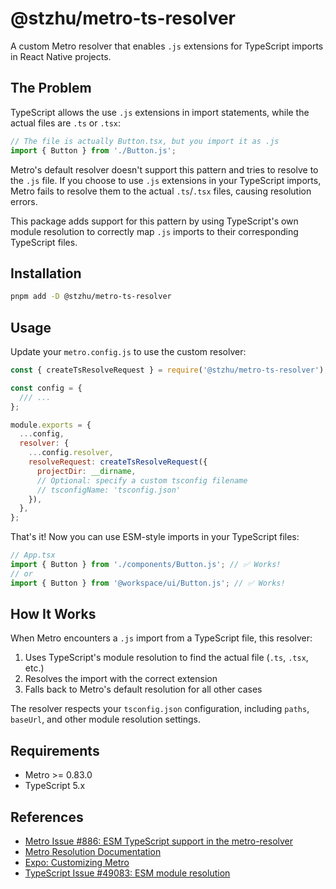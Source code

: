 # @stzhu/metro-ts-resolver

A custom Metro resolver that enables `.js` extensions for TypeScript imports in React Native projects.

## The Problem

TypeScript allows the use `.js` extensions in import statements, while the actual files are `.ts` or `.tsx`:

```typescript
// The file is actually Button.tsx, but you import it as .js
import { Button } from './Button.js';
```

Metro's default resolver doesn't support this pattern and tries to resolve to the `.js` file. If you choose to use `.js` extensions in your TypeScript imports, Metro fails to resolve them to the actual `.ts`/`.tsx` files, causing resolution errors.

This package adds support for this pattern by using TypeScript's own module resolution to correctly map `.js` imports to their corresponding TypeScript files.

## Installation

```bash
pnpm add -D @stzhu/metro-ts-resolver
```

## Usage

Update your `metro.config.js` to use the custom resolver:

```javascript
const { createTsResolveRequest } = require('@stzhu/metro-ts-resolver');

const config = {
  /// ...
};

module.exports = {
  ...config,
  resolver: {
    ...config.resolver,
    resolveRequest: createTsResolveRequest({
      projectDir: __dirname,
      // Optional: specify a custom tsconfig filename
      // tsconfigName: 'tsconfig.json'
    }),
  },
};
```

That's it! Now you can use ESM-style imports in your TypeScript files:

```typescript
// App.tsx
import { Button } from './components/Button.js'; // ✅ Works!
// or
import { Button } from '@workspace/ui/Button.js'; // ✅ Works!
```

## How It Works

When Metro encounters a `.js` import from a TypeScript file, this resolver:

1. Uses TypeScript's module resolution to find the actual file (`.ts`, `.tsx`, etc.)
2. Resolves the import with the correct extension
3. Falls back to Metro's default resolution for all other cases

The resolver respects your `tsconfig.json` configuration, including `paths`, `baseUrl`, and other module resolution settings.

## Requirements

- Metro >= 0.83.0
- TypeScript 5.x

## References

- [Metro Issue #886: ESM TypeScript support in the metro-resolver](https://github.com/facebook/metro/issues/886#issuecomment-3452291436)
- [Metro Resolution Documentation](https://metrobundler.dev/docs/resolution/)
- [Expo: Customizing Metro](https://docs.expo.dev/guides/customizing-metro/)
- [TypeScript Issue #49083: ESM module resolution](https://github.com/microsoft/TypeScript/issues/49083)
